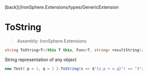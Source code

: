 ﻿

[back](/IronSphere.Extensions/types/GenericExtension

# ToString

> Assembly: IronSphere.Extensions

```csharp
string ToString<T>(this T this, Func<T, string> resultString);
```

String representation of any object

```csharp
new Test{ p = 1, q = 2 }.ToString(s => $"{s.p + s.q}") == "3";
``` 